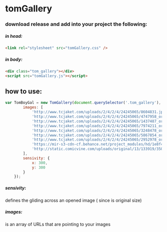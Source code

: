 # tomGallery


### download release and add into your project the following:
##### in head:
```html
<link rel="stylesheet" src="tomGallery.css" />
```
##### in body:
```html
<div class="tom_gallery"></div>
<script src="tomGallery.js"></script>
```
## how to use:

```javascript
var TomBoyGal = new TomGallery(document.querySelector('.tom_gallery'), {
        images: [
            'http://www.tcjaket.com/uploads/2/4/2/4/24245065/8604831.jpg',
            'http://www.tcjaket.com/uploads/2/4/2/4/24245065/4747958_orig.jpg',
            'http://www.tcjaket.com/uploads/2/4/2/4/24245065/1437487_orig.jpg',
            'http://www.tcjaket.com/uploads/2/4/2/4/24245065/7974211_orig.jpg',
            'http://www.tcjaket.com/uploads/2/4/2/4/24245065/3248478_orig.jpg',
            'http://www.tcjaket.com/uploads/2/4/2/4/24245065/5867854_orig.jpg',
            'http://www.tcjaket.com/uploads/2/4/2/4/24245065/2952978_orig.jpg',
            'https://mir-s3-cdn-cf.behance.net/project_modules/hd/1e8f4931765563.565f62d7c563a.jpg',
            'http://static.comicvine.com/uploads/original/13/133919/3508169-sarah_kerrigan___hots_12_by_erenor-d5y0142.jpg'
        ],
        sensivity: {
            x: 300,
            y: 300
        }
    });
```
##### sensivity:
defines the gliding across an opened image ( since is original size)
##### images:
is an array of URLs that are pointing to your images

